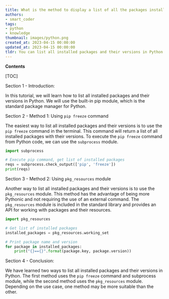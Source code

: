 ```yaml
---
title: What is the method to display a list of all the packages installed along with their versions using python?
authors:
- smart_coder
tags:
- python
- knowledge
thumbnail: images/python.png
created_at: 2023-04-15 00:00:00
updated_at: 2023-04-15 00:00:00
tldr: You can list all installed packages and their versions in Python using the command `pip freeze` in the command prompt or terminal.
---
```


**Contents**

[TOC]

Section 1 - Introduction:

In this tutorial, we will learn how to list all installed packages and their versions in Python. We will use the built-in pip module, which is the standard package manager for Python.

Section 2 - Method 1: Using `pip freeze` command

The easiest way to list all installed packages and their versions is to use the `pip freeze` command in the terminal. This command will return a list of all installed packages with their versions. To execute the `pip freeze` command from Python code, we can use the `subprocess` module.

```python
import subprocess

# Execute pip command, get list of installed packages
reqs = subprocess.check_output(['pip', 'freeze'])
print(reqs)
```

Section 3 - Method 2: Using `pkg_resources` module

Another way to list all installed packages and their versions is to use the `pkg_resources` module. This method has the advantage of being more Pythonic and not requiring the use of an external command. The `pkg_resources` module is included in the standard library and provides an API for working with packages and their resources.

```python
import pkg_resources

# Get list of installed packages
installed_packages = pkg_resources.working_set

# Print package name and version
for package in installed_packages:
    print("{}=={}".format(package.key, package.version))
```

Section 4 - Conclusion:

We have learned two ways to list all installed packages and their versions in Python. The first method uses the `pip freeze` command and subprocess module, while the second method uses the `pkg_resources` module. Depending on the use case, one method may be more suitable than the other.
